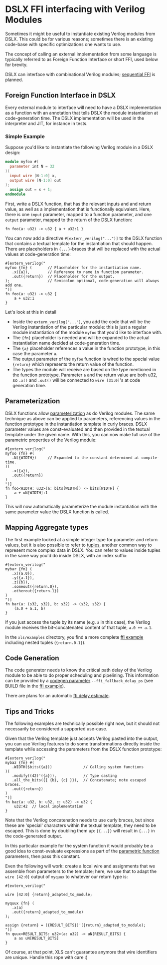 # DSLX FFI interfacing with Verilog Modules

Sometimes it might be useful to instantiate existing Verilog modules from DSLX.
This could be for various reasons; sometimes there is an existing code-base with
specific optimizations one wants to use.

The concept of calling an external implementation from some language is
typically referred to as Foreign Function Interface or short FFI, used below
for brevity.

DSLX can interface with combinational Verilog modules; [sequential FFI] is
planned.

## Foreign Function Interface in DSLX

Every external module to interface will need to have a DSLX implementation
as a function with an annotation that tells DSLX the module instantiation
at code-generation time. The DSLX implementation will be used in the interpreter
and JIT, for instance in tests.

### Simple Example

Suppose you'd like to instantiate the following Verilog module in a DSLX design:

```verilog
module myfoo #(
  parameter int N = 32
)(
  input wire [N-1:0] x,
  output wire [N-1:0] out
);
  assign out = x + 1;
endmodule
```

First, write a DSLX function, that has the relevant inputs and and return value,
as well as a implementation that is functionally equivalent. Here, there is one
`input` parameter, mapped to a function parameter, and one `output` parameter,
mapped to the return of the DSLX function:

```dslx
fn foo(a: u32) -> u32 { a + u32:1 }
```

You can now add a directive `#[extern_verilog("...")]` to the DSLX function
that contains a textual template for the instantiation that should happen. There
are placeholders in `{...}`-braces that will be replaced with the actual values
at code-generation time:

```dslx
#[extern_verilog("
myfoo {fn} (       // Placeholder for the instantiation name.
   .x({a}),        // Reference to name in function parameter.
   .out({return})  // Placeholder for the output.
);                 // Semicolon optional, code-generation will always add one.
")]
fn foo(a: u32) -> u32 {
    a + u32:1
}
```

Let's look at this in detail

*   Inside the `extern_verilog("...")`, you add the code that will be the
    Verilog instantiation of the particular module: this is just a regular
    module instantiation of the module `myfoo` that you'd like to interface
    with.
*   The `{fn}` placeholder is needed and will be expanded to the actual
    instantiation name decided at code-generation time.
*   The `{a}` placeholder references a value in the function prototype, in this
    case the parameter `a`.
*   The output parameter of the `myfoo` function is wired to the special value
    `{return}` which represents the return value of the function.
*   The types the module will receive are based on the type mentioned in the
    function prototype. Parameter `a` and the return value are both u32, so
    `.x()` and `.out()` will be connected to `wire [31:0]`'s at code generation
    time.

## Parameterization

DSLX functions allow [parameterization][parametric function] as do Verilog
modules. The same technique as above can be applied to parameters, referencing
values in the function prototype in the instantiation template in curly braces.
DSLX parameter values are const-evaluated and then provided in the textual
template under the given name. With this, you can now make full use of the
parametric properties of the Verilog module:

```dslx
#[extern_verilog("
myfoo {fn} #(
   .N({WIDTH})     // Expanded to the constant determined at compile-time.
)(
   .x({a}),
   .out({return})
)
")]
fn foo<WIDTH: u32>(a: bits[WIDTH]) -> bits[WIDTH] {
    a + uN[WIDTH]:1
}
```

This will now automatically parameterize the module instantiation with the same
parameter value the DSLX function is called.

## Mapping Aggregate types

The first example looked at a simple integer type for parameter and return
values, but it is also possible to refer to [tuples], another common way to
represent more complex data in DSLX. You can refer to values inside tuples in
the same way you'd do inside DSLX, with an index suffix:

```dslx
#[extern_verilog("
mybar {fn} (
   .x({a.0}),
   .y({a.1}),
   .z({b}),
   .someout({return.0}),
   .otherout({return.1})
)
")]
fn bar(a: (s32, s32), b: s32) -> (s32, s32) {
    (a.0 + a.1, b)
}
```

If you just access the tuple by its name (e.g. `a` in this case), the Verilog
module receives the bit-concatenated content of that tuple, `a.0 ++ a.1`.

In the `xls/examples` directory, you find a more complete [ffi example]
including nested tuples (`{return.0.1}`).

## Code Generation

The code generator needs to know the critical path delay of the Verilog module
to be able to do proper scheduling and pipelining. This information can be
provided by a [codegen parameter] `--ffi_fallback_delay_ps` (see BUILD file in
the [ffi example]).

There are plans for an automatic [ffi delay estimate].

## Tips and Tricks

The following examples are technically possible right now, but it should not
necessarily be considered a supported use-case.

Given that the Verilog template just accepts Verilog pasted into the output, you
can use Verilog features to do some transformations directly inside the template
while accessing the parameters from the DSLX function prototype:

```dslx
#[extern_verilog("
mybaz {fn} #(
   .WIDTH($bits({a}))              // Calling system functions
)(
   .modify((42)'({a})),            // Type casting
   .all_the_bits({{ {b}, {c} }}),  // Concatenate; note escaped braces.
   .out({return})
)
")]
fn baz(a: u32, b: u32, c: u32) -> u32 {
    u32:42  // local implementation
}
```

Note that the Verilog concatenation needs to use curly braces, but since these
are 'special' characters within the textual template, they need to be escaped.
This is done by doubling them up: `{{...}}` will result in `{...}` in the
code-generated output.

In this particular example for the system function it would probably be a good
idea to const-evaluate expressions as part of the [parametric function]
parameters, then pass this constant.

Even the following will work: create a local wire and assignments that we
assemble from parameters to the template; here, we use that to adapt the `wire
[42:0]` output of `myquux` to whatever our return type is:

```dslx
#[extern_verilog("

wire [42:0] {return}_adapted_to_module;

myquux {fn} (
   .x(a)
   .out({return}_adapted_to_module)
);

assign {return} = ({RESULT_BITS})'({return}_adapted_to_module);
")]
fn quux<RESULT_BITS: u32>(a: u32) -> uN[RESULT_BITS] {
    a as uN[RESULT_BITS]
}
```

Of course, at that point, XLS can't guarantee anymore that wire identifiers are
unique. Handle this rope with care :)

[tuples]: ./dslx_reference.md#tuple-type
[delay model]: ./delay_estimation.md
[codegen parameter]: ./codegen_options.md#pipelining-and-scheduling-options
[parametric function]: ./dslx_reference.md#parametric-functions
[Sequential FFI]: https://github.com/google/xls/issues/1301
[ffi delay estimate]: https://github.com/google/xls/issues/1399
[ffi example]: https://github.com/google/xls/tree/main/xls/examples/ffi.x

